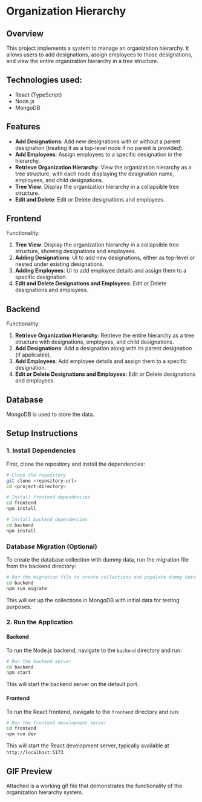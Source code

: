 # Organization Hierarchy

## Overview
This project implements a system to manage an organization hierarchy. It allows users to add designations, assign employees to those designations, and view the entire organization hierarchy in a tree structure. 

## Technologies used:

- React (TypeScript)
- Node.js 
- MongoDB 

## Features
- **Add Designations**: Add new designations with or without a parent designation (treating it as a top-level node if no parent is provided).
- **Add Employees**: Assign employees to a specific designation in the hierarchy.
- **Retrieve Organization Hierarchy**: View the organization hierarchy as a tree structure, with each node displaying the designation name, employees, and child designations.
- **Tree View**: Display the organization hierarchy in a collapsible tree structure.
- **Edit and Delete**: Edit or Delete designations and employees.

## Frontend

Functionality:

1. **Tree View**: Display the organization hierarchy in a collapsible tree structure, showing designations and employees.
2. **Adding Designations**: UI to add new designations, either as top-level or nested under existing designations.
3. **Adding Employees**: UI to add employee details and assign them to a specific designation.
4. **Edit and Delete Designations and Employees**: Edit or Delete designations and employees.

## Backend

Functionality:

1. **Retrieve Organization Hierarchy**: Retrieve the entire hierarchy as a tree structure with designations, employees, and child designations.
2. **Add Designations**: Add a designation along with its parent designation (if applicable).
3. **Add Employees**: Add employee details and assign them to a specific designation.
4. **Edit or Delete Designations and Employees**: Edit or Delete designations and employees.

## Database
MongoDB is used to store the data.

## Setup Instructions

### 1. Install Dependencies
First, clone the repository and install the dependencies:

```bash
# Clone the repository
git clone <repository-url>
cd <project-directory>

# Install frontend dependencies
cd frontend
npm install

# Install backend dependencies
cd backend
npm install
```

### Database Migration (Optional)
To create the database collection with dummy data, run the migration file from the backend directory:

```bash
# Run the migration file to create collections and populate dummy data
cd backend
npm run migrate
```

This will set up the collections in MongoDB with initial data for testing purposes.

### 2. Run the Application

#### Backend
To run the Node.js backend, navigate to the `backend` directory and run:

```bash
# Run the backend server
cd backend
npm start
```

This will start the backend server on the default port.

#### Frontend
To run the React frontend, navigate to the `frontend` directory and run:

```bash
# Run the frontend development server
cd frontend
npm run dev
```

This will start the React development server, typically available at `http://localhost:5173`.

## GIF Preview
Attached is a working gif file that demonstrates the functionality of the organization hierarchy system.

